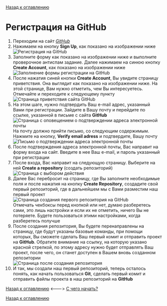 [Назад к оглавлению](readme.md "Нажмите, чтобы перейти к содержанию")

# Регистрация на GitHub

1. Переходим на сайт *[GitHub](https://github.com)*
2. Нажимаем на кнопку **Sign Up**, как показано на изображении ниже  
![Регистрация на GitHub](./img/github1.png "Нажимаем на кнопку Sign Up")
3. Заполните форму как показано на изображении ниже и выполните проверочное антиспам задание. Далее нажимаем на синюю кнопку **Create Account**, как показано на изображении ниже  
![Заполнение формы регистрации на GitHub](./img/github2.png "Заполняем форму и нажимаем кнопку Create Account")
4. После нажатия синей кнопки **Create Account**, Вы увидите страницу приветствия. Она выглядит как показано на изображении ниже. На этой странице, Вам нужно отметить, чем Вы интересуетесь. Отмечайте и переходите к следующему пункту  
![Страница приветствия сайта GitHub](./img/github3.png "Страница приветствия, сразу после регистрации")
5. На этом шаге, нужно подтвердить Ваш e-mail адрес, указанный Вами при регистрации. Зайдите в Вашу почту и перейдите по ссылке, указанной в письме с сайта **GitHub**  
![Страница с оповещением о подтверждении адреса электронной почты](./img/github4.png "Страница с оповещением о необходимости подтвердить адрес электронной почты")  
На почту должно прийти письмо, со следующим содержимым. Нажмите на кнопку, **Verify email adress** и подтвердите, Вашу почту
![Письмо о подтверждении адреса электронной почты](./img/github5.png "Письмо с подтверждением адреса электронной почты")
6. После подтверждения адреса электронной почты, Вас направит на форму входа на сайт. Введите в нее Ваш e-mail, и пароль указанный при регистрации  
7. После входа, Вас направит на следующую страницу. Выберите на ней **Create a repository** (создать репозиторий)  
![Страница с выбором действия](./img/github6.png "Страница с выбором действия на сайте GitHub")  
8. Далее Вас перебросит на страницу, где Вы заполните необходимые поля и после нажатия на кнопку **Create Repository**, создадите свой первый репозиторий, где в дальнейшем мы с Вами разместим наш первый проект  
![Страница создания первого репозитория на GitHub](./img/github7.png "Форма создания репозитория на GitHub")  
Отмечать чекбоксы перед кнопкой или нет, думаю разберетесь сами, это лишь настройки и если их не отметить, ничего Вы не потеряете. Будете пользоваться этими настройками, когда разберетесь получше  
9. После создания репозитория, Вы будете перенаправлены на страницу, где будут указаны базовые команды, при помощи которых, Вы сможете сделать Ваш первый комит и отправить проект на **GitHub**. Обратите внимание на ссылку, на которую указано красной стрелкой, по этому адресу нужно будет отправлять Ваш проект, после чего, он станет доступен в Вашем вновь созданном репозитории  
![Страница после создания репозитория](./img/github8.png "Страница с командами для Git") 
10. И так, мы создали наш первый репозиторий, теперь осталось понять, как начать пользоваться **Git**, сделать первый комит и отправить файлы проекта в наш репозиторий на **GitHub**  

[Назад к оглавлению](readme.md "Нажмите, чтобы перейти к содержанию") <---> [С чего начать?](usingGit2.md "Нажмите, чтобы перейти к следующей части")

[Назад к оглавлению](readme.md "Нажмите, чтобы перейти к содержанию")